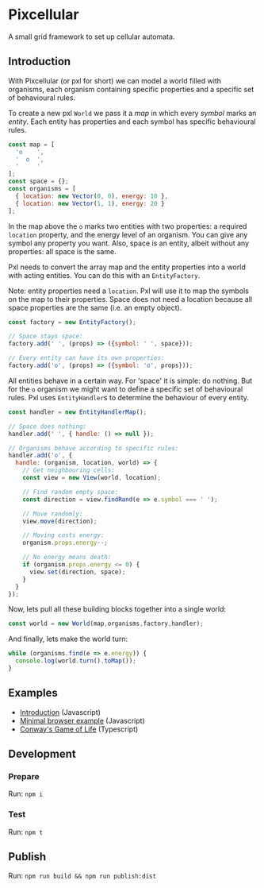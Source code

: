 # Pixcellular

A small grid framework to set up cellular automata.

## Introduction
With Pixcellular (or pxl for short) we can model a world filled with organisms, each organism containing specific properties and a specific set of behavioural rules.

To create a new pxl `World` we pass it a _map_ in which every _symbol_ marks an _entity_. Each entity has properties and each symbol has specific behavioural rules.

```js
const map = [
  'o    ',
  '  o  ',
  '     '
];
const space = {};
const organisms = [
  { location: new Vector(0, 0), energy: 10 },
  { location: new Vector(1, 1), energy: 20 }
];
```

In the map above the `o` marks two entities with two properties: a required `location` property, and the energy level of an organism.
You can give any symbol any property you want. Also, space is an entity, albeit without any properties: all space is the same.

Pxl needs to convert the array map and the entity properties into a world with acting entities.
You can do this with an `EntityFactory`. 

Note: entity properties need a `location`. Pxl will use it to map the symbols on the map to their properties. Space does not need a location because all space properties are the same (i.e. an empty object).
```js
const factory = new EntityFactory();

// Space stays space:
factory.add(' ', (props) => ({symbol: ' ', space}));

// Every entity can have its own properties:
factory.add('o', (props) => ({symbol: 'o', props}));
```

All entities behave in a certain way. For 'space' it is simple: do nothing. But for the `o` organism we might want to define a specific set of behavioural rules. Pxl uses `EntityHandler`s to determine the behaviour of every entity.

```js
const handler = new EntityHandlerMap();

// Space does nothing:
handler.add(' ', { handle: () => null });

// Organisms behave according to specific rules:
handler.add('o', {
  handle: (organism, location, world) => {
    // Get neighbouring cells:
    const view = new View(world, location);

    // Find random empty space:
    const direction = view.findRand(e => e.symbol === ' ');

    // Move randomly:
    view.move(direction);

    // Moving costs energy:
    organism.props.energy--;

    // No energy means death:
    if (organism.props.energy <= 0) {
      view.set(direction, space);
    }
  }
});
```

Now, lets pull all these building blocks together into a single world:

```js
const world = new World(map,organisms,factory,handler);
```

And finally, lets make the world turn:
```js
while (organisms.find(e => e.energy)) {
  console.log(world.turn().toMap());
}
```


## Examples
- [Introduction](https://github.com/pixcellular/pxl/blob/main/examples/introduction/index.html) (Javascript)
- [Minimal browser example](https://github.com/pixcellular/pxl/blob/main/examples/vanilla/index.html) (Javascript)
- [Conway's Game of Life](https://github.com/pixcellular/pxl/blob/main/examples/conway/README.md) (Typescript)

## Development

### Prepare
Run: `npm i`

### Test
Run: `npm t`

## Publish
Run: `npm run build && npm run publish:dist`
